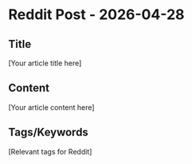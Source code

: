 # Reddit Post - 2026-04-28

## Title
[Your article title here]

## Content
[Your article content here]

## Tags/Keywords
[Relevant tags for Reddit]
